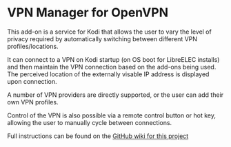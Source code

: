 VPN Manager for OpenVPN
=======================

This add-on is a service for Kodi that allows the user to vary the level of privacy required by automatically switching between different VPN profiles/locations.

It can connect to a VPN on Kodi startup (on OS boot for LibreELEC installs) and then maintain the VPN connection based on the add-ons being used. The perceived location of the externally visable IP address is displayed upon connection.

A number of VPN providers are directly supported, or the user can add their own VPN profiles.

Control of the VPN is also possible via a remote control button or hot key, allowing the user to manually cycle between connections.

Full instructions can be found on the [GitHub wiki for this project](https://github.com/Zomboided/service.vpn.manager/wiki)
